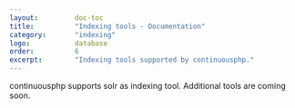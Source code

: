 ```yaml
---
layout:         doc-toc
title:          "Indexing tools - Documentation"
category:       "indexing"
logo:           database
order:          6
excerpt:        "Indexing tools supported by continuousphp."
---
```

continuousphp supports solr as indexing tool. Additional tools are coming soon.
